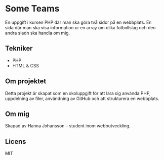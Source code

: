 # Some Teams

En uppgift i kursen PHP där man ska göra två sidor på en webbplats. En sida där man ska visa information ur en array om olika fotbollslag och den andra siadn ska handla om mig.


## Tekniker
- PHP
- HTML & CSS

## Om projektet
Detta projekt är skapat som en skoluppgift för att lära sig använda PHP, uppdelning av filer, användning av GitHub och att strukturera en webbplats.

## Om mig
Skapad av Hanna Johansson – student inom webbutveckling.

## Licens
MIT